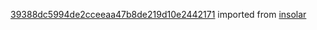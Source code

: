 [39388dc5994de2cceeaa47b8de219d10e2442171](https://github.com/insolar/insolar/commit/39388dc5994de2cceeaa47b8de219d10e2442171) imported from [insolar](https://github.com/insolar/insolar)
